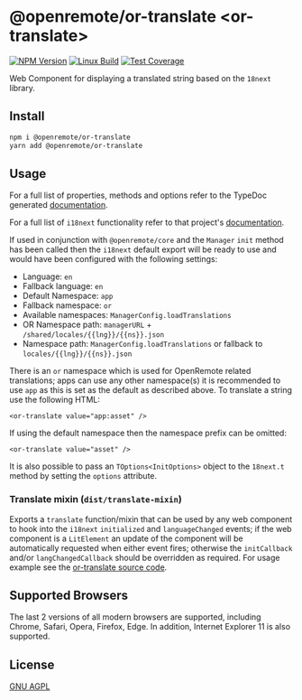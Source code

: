 # @openremote/or-translate  \<or-translate\>
[![NPM Version][npm-image]][npm-url]
[![Linux Build][travis-image]][travis-url]
[![Test Coverage][coveralls-image]][coveralls-url]

Web Component for displaying a translated string based on the `18next` library.

## Install
```bash
npm i @openremote/or-translate
yarn add @openremote/or-translate
```

## Usage
For a full list of properties, methods and options refer to the TypeDoc generated [documentation]().

For a full list of `i18next` functionality refer to that project's [documentation](https://www.i18next.com/). 

If used in conjunction with `@openremote/core` and the `Manager` `init` method has been called then the `i18next`
default export will be ready to use and would have been configured with the following settings:

* Language: `en`
* Fallback language: `en`
* Default Namespace: `app`
* Fallback namespace: `or`
* Available namespaces: `ManagerConfig.loadTranslations`
* OR Namespace path: `managerURL` + `/shared/locales/{{lng}}/{{ns}}.json`
* Namespace path: `ManagerConfig.loadTranslations` or fallback to `locales/{{lng}}/{{ns}}.json`

There is an `or` namespace which is used for OpenRemote related translations; apps can use any other namespace(s) it is
recommended to use `app` as this is set as the default as described above. To translate a string use the following HTML:

```$html
<or-translate value="app:asset" />
```

If using the default namespace then the namespace prefix can be omitted:
```$html
<or-translate value="asset" />
```

It is also possible to pass an `TOptions<InitOptions>` object to the `18next.t` method by setting the
`options` attribute.
 

### Translate mixin (`dist/translate-mixin`)
Exports a `translate` function/mixin that can be used by any web component to hook into the `i18next` `initialized` and
`languageChanged` events; if the web component is a `LitElement` an update of the component will be automatically 
requested when either event fires; otherwise the `initCallback` and/or `langChangedCallback` should be overridden as
required. For usage example see the [or-translate source code](./src/index.ts).


## Supported Browsers
The last 2 versions of all modern browsers are supported, including Chrome, Safari, Opera, Firefox, Edge. In addition,
Internet Explorer 11 is also supported.


## License
[GNU AGPL](https://www.gnu.org/licenses/agpl-3.0.en.html)

[npm-image]: https://img.shields.io/npm/v/live-xxx.svg
[npm-url]: https://npmjs.org/package/@openremote/or-translate
[travis-image]: https://img.shields.io/travis/live-js/live-xxx/master.svg
[travis-url]: https://travis-ci.org/live-js/live-xxx
[coveralls-image]: https://img.shields.io/coveralls/live-js/live-xxx/master.svg
[coveralls-url]: https://coveralls.io/r/live-js/live-xxx?branch=master
